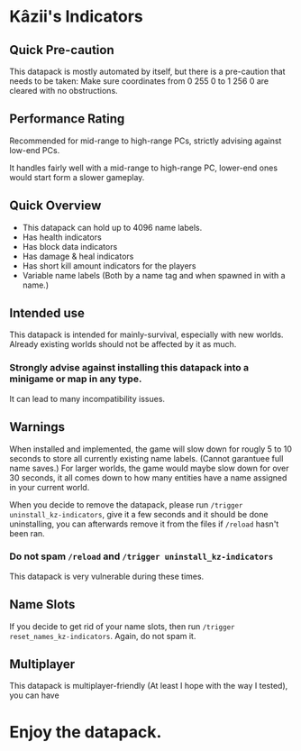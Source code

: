 # Kâzii's Indicators

## Quick Pre-caution
This datapack is mostly automated by itself, but there is a pre-caution that needs to be taken:
Make sure coordinates from 0 255 0 to 1 256 0 are cleared with no obstructions.

## Performance Rating
Recommended for mid-range to high-range PCs,
strictly advising against low-end PCs.

It handles fairly well with a mid-range to high-range PC, lower-end ones would start form a slower gameplay.

## Quick Overview
- This datapack can hold up to 4096 name labels.
- Has health indicators
- Has block data indicators
- Has damage & heal indicators
- Has short kill amount indicators for the players
- Variable name labels (Both by a name tag and when spawned in with a name.)

## Intended use
This datapack is intended for mainly-survival, especially with new worlds.
Already existing worlds should not be affected by it as much.

### **Strongly advise against installing this datapack into a minigame or map in any type.**
It can lead to many incompatibility issues.

## Warnings
When installed and implemented, the game will slow down for rougly 5 to 10 seconds to store all currently existing name labels. (Cannot garantuee full name saves.)
For larger worlds, the game would maybe slow down for over 30 seconds, it all comes down to how many entities have a name assigned in your current world.

When you decide to remove the datapack, please run `/trigger uninstall_kz-indicators`,
give it a few seconds and it should be done uninstalling, you can afterwards remove it from the files if `/reload` hasn't been ran.

### **Do not spam `/reload` and `/trigger uninstall_kz-indicators`**
This datapack is very vulnerable during these times.

## Name Slots
If you decide to get rid of your name slots, then run `/trigger reset_names_kz-indicators`.
Again, do not spam it.

## Multiplayer
This datapack is multiplayer-friendly (At least I hope with the way I tested), you can have

# Enjoy the datapack.
